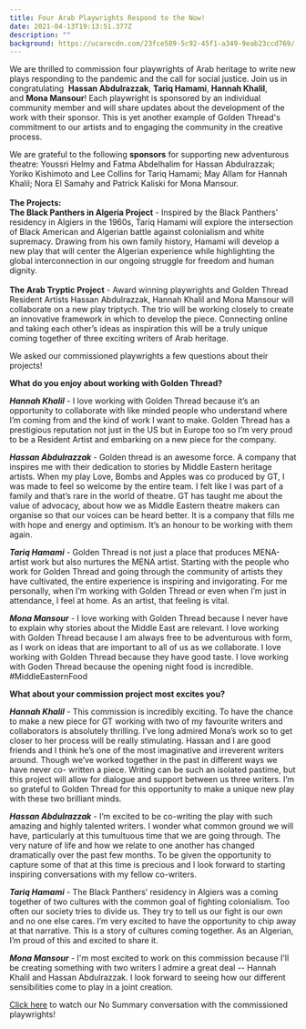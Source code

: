 ```yaml
---
title: Four Arab Playwrights Respond to the Now!
date: 2021-04-13T19:13:51.377Z
description: ""
background: https://ucarecdn.com/23fce589-5c92-45f1-a349-9eab23ccd769/
---
```

We are thrilled to commission four playwrights of Arab heritage to write new plays responding to the pandemic and the call for social justice. Join us in congratulating  **Hassan Abdulrazzak**, **Tariq Hamami**, **Hannah Khalil**, and **Mona Mansour**! Each playwright is sponsored by an individual community member and will share updates about the development of the work with their sponsor. This is yet another example of Golden Thread's commitment to our artists and to engaging the community in the creative process.

We are grateful to the following **sponsors** for supporting new adventurous theatre: Youssri Helmy and Fatma Abdelhalim for Hassan Abdulrazzak; Yoriko Kishimoto and Lee Collins for Tariq Hamami; May Allam for Hannah Khalil; Nora El Samahy and Patrick Kaliski for Mona Mansour.\
\
**The Projects:**\
**The Black Panthers in Algeria Project** - Inspired by the Black Panthers’ residency in Algiers in the 1960s, Tariq Hamami will explore the intersection of Black American and Algerian battle against colonialism and white supremacy. Drawing from his own family history, Hamami will develop a new play that will center the Algerian experience while highlighting the global interconnection in our ongoing struggle for freedom and human dignity.\
\
**The Arab Tryptic Project** - Award winning playwrights and Golden Thread Resident Artists Hassan Abdulrazzak, Hannah Khalil and Mona Mansour will collaborate on a new play triptych. The trio will be working closely to create an innovative framework in which to develop the piece. Connecting online and taking each other’s ideas as inspiration this will be a truly unique coming together of three exciting writers of Arab heritage. 

We asked our commissioned playwrights a few questions about their projects!

**What do you enjoy about working with Golden Thread?**

***Hannah Khalil*** - I love working with Golden Thread because it’s an opportunity to collaborate with like minded people who understand where I’m coming from and the kind of work I want to make. Golden Thread has a prestigious reputation not just in the US but in Europe too so I’m very proud to be a Resident Artist and embarking on a new piece for the company.

***Hassan Abdulrazzak*** - Golden thread is an awesome force. A company that inspires me with their dedication to stories by Middle Eastern heritage artists. When my play Love, Bombs and Apples was co produced by GT, I was made to feel so welcome by the entire team. I felt like I was part of a family and that’s rare in the world of theatre. GT has taught me about the value of advocacy, about how we as Middle Eastern theatre makers can organise so that our voices can be heard better. It is a company that fills me with hope and energy and optimism. It’s an honour to be working with them again. 

***Tariq Hamami*** - Golden Thread is not just a place that produces MENA-artist work but also nurtures the MENA artist. Starting with the people who work for Golden Thread and going through the community of artists they have cultivated, the entire experience is inspiring and invigorating. For me personally, when I’m working with Golden Thread or even when I’m just in attendance, I feel at home. As an artist, that feeling is vital.

***Mona Mansour*** - I love working with Golden Thread because I never have to explain why stories about the Middle East are relevant. I love working with Golden Thread because I am always free to be adventurous with form, as I work on ideas that are important to all of us as we collaborate. I love working with Golden Thread because they have good taste. I love working with Goden Thread because the opening night food is incredible. #MiddleEasternFood

**What about your commission project most excites you?**

***Hannah Khalil*** - This commission is incredibly exciting. To have the chance to make a new piece for GT working with two of my favourite writers and collaborators is absolutely thrilling. I’ve long admired Mona’s work so to get closer to her process will be really stimulating. Hassan and I are good friends and I think he’s one of the most imaginative and irreverent writers around. Though we’ve worked together in the past in different ways we have never co- written a piece. Writing can be such an isolated pastime, but this project will allow for dialogue and support between us three writers. I’m so grateful to Golden Thread for this opportunity to make a unique new play with these two brilliant minds.

***Hassan Abdulrazzak*** - I’m excited to be co-writing the play with such amazing and highly talented writers. I wonder what common ground we will have, particularly at this tumultuous time that we are going through. The very nature of life and how we relate to one another has changed dramatically over the past few months. To be given the opportunity to capture some of that at this time is precious and I look forward to starting inspiring conversations with my fellow co-writers.

***Tariq Hamami*** - The Black Panthers’ residency in Algiers was a coming together of two cultures with the common goal of fighting colonialism. Too often our society tries to divide us. They try to tell us our fight is our own and no one else cares. I’m very excited to have the opportunity to chip away at that narrative. This is a story of cultures coming together. As an Algerian, I’m proud of this and excited to share it.

***Mona Mansour*** - I'm most excited to work on this commission because I'll be creating something with two writers I admire a great deal -- Hannah Khalil and Hassan Abdulrazzak. I look forward to seeing how our different sensibilities come to play in a joint creation.

[Click here](https://youtu.be/uv7XpHFod6I) to watch our No Summary conversation with the commissioned playwrights!